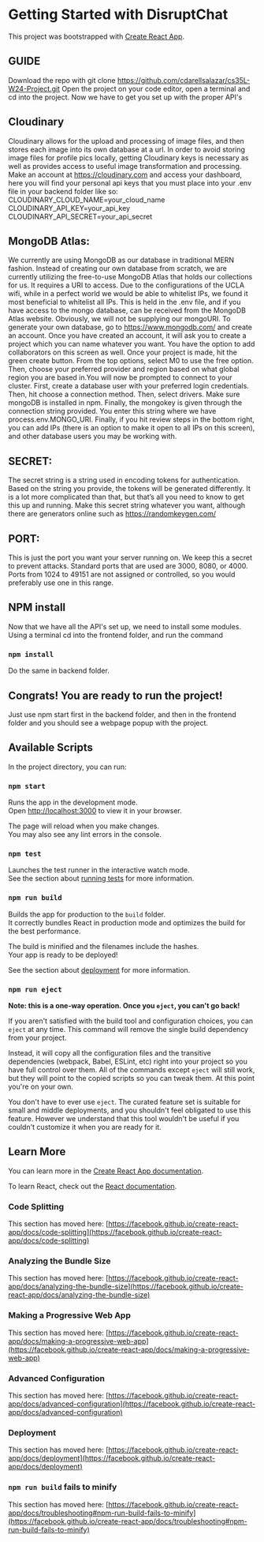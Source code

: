 # Getting Started with DisruptChat

This project was bootstrapped with [Create React App](https://github.com/facebook/create-react-app).

## GUIDE
Download the repo with git clone https://github.com/cdarellsalazar/cs35L-W24-Project.git
Open the project on your code editor, open a terminal and cd into the project.
Now we have to get you set up with the proper API's


## Cloudinary
Cloudinary allows for the upload and processing of image files, and then stores each image into its own database at a url. In order to avoid storing image files for profile pics locally, getting Cloudinary keys is necessary as well as provides access to useful image transformation and processing. Make an account at https://cloudinary.com and access your dashboard, here you will find your personal api keys that you must place into your .env file in your backend folder like so:
CLOUDINARY_CLOUD_NAME=your_cloud_name
CLOUDINARY_API_KEY=your_api_key
CLOUDINARY_API_SECRET=your_api_secret

## MongoDB Atlas:

We currently are using MongoDB as our database in traditional MERN fashion. Instead of creating our own database from scratch, we are currently utilizing the free-to-use MongoDB Atlas that holds our collections for us. It requires a URI to access. Due to the configurations of the UCLA wifi, while in a perfect world we would be able to whitelist IPs, we found it most beneficial to whitelist all IPs. This is held in the .env file, and if you have access to the mongo database, can be received from the MongoDB Atlas website. Obviously, we will not be supplying our mongoURI. To generate your own database, go to https://www.mongodb.com/ and create an account. Once you have created an account, it will ask you to create a project which you can name whatever you want. You have the option to add collaborators on this screen as well. Once your project is made, hit the green create button. From the top options, select M0 to use the free option. Then, choose your preferred provider and region based on what global region you are based in.You will now be prompted to connect to your cluster. First, create a database user with your preferred login credentials. Then, hit choose a connection method. Then, select drivers. Make sure mongoDB is installed in npm. Finally, the mongokey is given through the connection string provided. You enter this string where we have process.env.MONGO_URI. Finally, if you hit review steps in the bottom right, you can add IPs (there is an option to make it open to all IPs on this screen), and other database users you may be working with.

## SECRET:

The secret string is a string used in encoding tokens for authentication. Based on the string you provide, the tokens will be generated differently. It is a lot more complicated than that, but that’s all you need to know to get this up and running. Make this secret string whatever you want, although there are generators online such as https://randomkeygen.com/

## PORT:
This is just the port you want your server running on. We keep this a secret to prevent attacks. Standard ports that are used are 3000, 8080, or 4000. Ports from 1024 to 49151 are not assigned or controlled, so you would preferably use one in this range.


## NPM install
Now that we have all the API's set up, we need to install some modules.
Using a terminal cd into the frontend folder, and run the command
### `npm install`
Do the same in backend folder.

## Congrats! You are ready to run the project!
Just use npm start first in the backend folder, and then in the frontend folder and you should see a webpage popup with the project.

## Available Scripts

In the project directory, you can run:

### `npm start`

Runs the app in the development mode.\
Open [http://localhost:3000](http://localhost:3000) to view it in your browser.

The page will reload when you make changes.\
You may also see any lint errors in the console.

### `npm test`

Launches the test runner in the interactive watch mode.\
See the section about [running tests](https://facebook.github.io/create-react-app/docs/running-tests) for more information.

### `npm run build`

Builds the app for production to the `build` folder.\
It correctly bundles React in production mode and optimizes the build for the best performance.

The build is minified and the filenames include the hashes.\
Your app is ready to be deployed!

See the section about [deployment](https://facebook.github.io/create-react-app/docs/deployment) for more information.

### `npm run eject`

**Note: this is a one-way operation. Once you `eject`, you can't go back!**

If you aren't satisfied with the build tool and configuration choices, you can `eject` at any time. This command will remove the single build dependency from your project.

Instead, it will copy all the configuration files and the transitive dependencies (webpack, Babel, ESLint, etc) right into your project so you have full control over them. All of the commands except `eject` will still work, but they will point to the copied scripts so you can tweak them. At this point you're on your own.

You don't have to ever use `eject`. The curated feature set is suitable for small and middle deployments, and you shouldn't feel obligated to use this feature. However we understand that this tool wouldn't be useful if you couldn't customize it when you are ready for it.

## Learn More

You can learn more in the [Create React App documentation](https://facebook.github.io/create-react-app/docs/getting-started).

To learn React, check out the [React documentation](https://reactjs.org/).

### Code Splitting

This section has moved here: [https://facebook.github.io/create-react-app/docs/code-splitting](https://facebook.github.io/create-react-app/docs/code-splitting)

### Analyzing the Bundle Size

This section has moved here: [https://facebook.github.io/create-react-app/docs/analyzing-the-bundle-size](https://facebook.github.io/create-react-app/docs/analyzing-the-bundle-size)

### Making a Progressive Web App

This section has moved here: [https://facebook.github.io/create-react-app/docs/making-a-progressive-web-app](https://facebook.github.io/create-react-app/docs/making-a-progressive-web-app)

### Advanced Configuration

This section has moved here: [https://facebook.github.io/create-react-app/docs/advanced-configuration](https://facebook.github.io/create-react-app/docs/advanced-configuration)

### Deployment

This section has moved here: [https://facebook.github.io/create-react-app/docs/deployment](https://facebook.github.io/create-react-app/docs/deployment)

### `npm run build` fails to minify

This section has moved here: [https://facebook.github.io/create-react-app/docs/troubleshooting#npm-run-build-fails-to-minify](https://facebook.github.io/create-react-app/docs/troubleshooting#npm-run-build-fails-to-minify)
